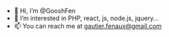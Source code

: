- 👋 Hi, I’m @GooshFen
- 👀 I’m interested in PHP, react, js, node.js, jquery...
- 📫 You can reach me at gautier.fenaux@gmail.com

<!---
GooshFen/GooshFen is a ✨ special ✨ repository because its `README.md` (this file) appears on your GitHub profile.
You can click the Preview link to take a look at your changes.
--->
